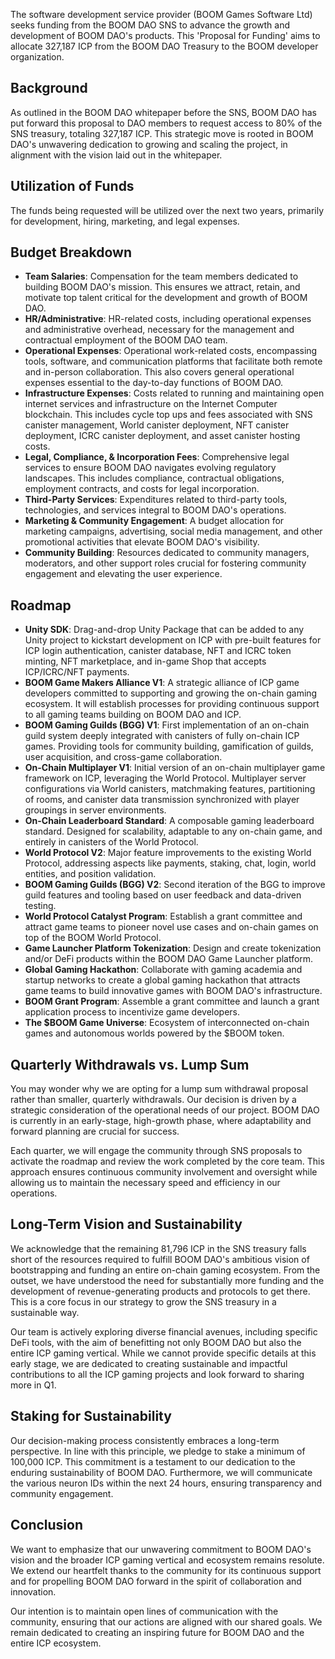 The software development service provider (BOOM Games Software Ltd) seeks funding from the BOOM DAO SNS to advance the growth and development of BOOM DAO's products. This 'Proposal for Funding' aims to allocate 327,187 ICP from the BOOM DAO Treasury to the BOOM developer organization.

## Background
As outlined in the BOOM DAO whitepaper before the SNS, BOOM DAO has put forward this proposal to DAO members to request access to 80% of the SNS treasury, totaling 327,187 ICP. This strategic move is rooted in BOOM DAO's unwavering dedication to growing and scaling the project, in alignment with the vision laid out in the whitepaper.

## Utilization of Funds
The funds being requested will be utilized over the next two years, primarily for development, hiring, marketing, and legal expenses.

## Budget Breakdown
* **Team Salaries**: Compensation for the team members dedicated to building BOOM DAO's mission. This ensures we attract, retain, and motivate top talent critical for the development and growth of BOOM DAO.
* **HR/Administrative**: HR-related costs, including operational expenses and administrative overhead, necessary for the management and contractual employment of the BOOM DAO team.
* **Operational Expenses**: Operational work-related costs, encompassing tools, software, and communication platforms that facilitate both remote and in-person collaboration. This also covers general operational expenses essential to the day-to-day functions of BOOM DAO.
* **Infrastructure Expenses**: Costs related to running and maintaining open internet services and infrastructure on the Internet Computer blockchain. This includes cycle top ups and fees associated with SNS canister management, World canister deployment, NFT canister deployment, ICRC canister deployment, and asset canister hosting costs.
* **Legal, Compliance, & Incorporation Fees**: Comprehensive legal services to ensure BOOM DAO navigates evolving regulatory landscapes. This includes compliance, contractual obligations, employment contracts, and costs for legal incorporation.
* **Third-Party Services**: Expenditures related to third-party tools, technologies, and services integral to BOOM DAO's operations.
* **Marketing & Community Engagement**: A budget allocation for marketing campaigns, advertising, social media management, and other promotional activities that elevate BOOM DAO's visibility.
* **Community Building**: Resources dedicated to community managers, moderators, and other support roles crucial for fostering community engagement and elevating the user experience.

## Roadmap
* **Unity SDK**: Drag-and-drop Unity Package that can be added to any Unity project to kickstart development on ICP with pre-built features for ICP login authentication, canister database, NFT and ICRC token minting, NFT marketplace, and in-game Shop that accepts ICP/ICRC/NFT payments.
* **BOOM Game Makers Alliance V1**: A strategic alliance of ICP game developers committed to supporting and growing the on-chain gaming ecosystem. It will establish processes for providing continuous support to all gaming teams building on BOOM DAO and ICP.
* **BOOM Gaming Guilds (BGG) V1**: First implementation of an on-chain guild system deeply integrated with canisters of fully on-chain ICP games. Providing tools for community building, gamification of guilds, user acquisition, and cross-game collaboration.
* **On-Chain Multiplayer V1**: Initial version of an on-chain multiplayer game framework on ICP, leveraging the World Protocol. Multiplayer server configurations via World canisters, matchmaking features, partitioning of rooms, and canister data transmission synchronized with player groupings in server environments.
* **On-Chain Leaderboard Standard**: A composable gaming leaderboard standard. Designed for scalability, adaptable to any on-chain game, and entirely in canisters of the World Protocol.
* **World Protocol V2**: Major feature improvements to the existing World Protocol, addressing aspects like payments, staking, chat, login, world entities, and position validation.
* **BOOM Gaming Guilds (BGG) V2**: Second iteration of the BGG to improve guild features and tooling based on user feedback and data-driven testing.
* **World Protocol Catalyst Program**: Establish a grant committee and attract game teams to pioneer novel use cases and on-chain games on top of the BOOM World Protocol.
* **Game Launcher Platform Tokenization**: Design and create tokenization and/or DeFi products within the BOOM DAO Game Launcher platform.
* **Global Gaming Hackathon**: Collaborate with gaming academia and startup networks to create a global gaming hackathon that attracts game teams to build innovative games with BOOM DAO's infrastructure.
* **BOOM Grant Program**: Assemble a grant committee and launch a grant application process to incentivize game developers.
* **The $BOOM Game Universe**: Ecosystem of interconnected on-chain games and autonomous worlds powered by the $BOOM token.

## Quarterly Withdrawals vs. Lump Sum
You may wonder why we are opting for a lump sum withdrawal proposal rather than smaller, quarterly withdrawals. Our decision is driven by a strategic consideration of the operational needs of our project. BOOM DAO is currently in an early-stage, high-growth phase, where adaptability and forward planning are crucial for success.

Each quarter, we will engage the community through SNS proposals to activate the roadmap and review the work completed by the core team. This approach ensures continuous community involvement and oversight while allowing us to maintain the necessary speed and efficiency in our operations.

## Long-Term Vision and Sustainability
We acknowledge that the remaining 81,796 ICP in the SNS treasury falls short of the resources required to fulfill BOOM DAO's ambitious vision of bootstrapping and funding an entire on-chain gaming ecosystem. From the outset, we have understood the need for substantially more funding and the development of revenue-generating products and protocols to get there. This is a core focus in our strategy to grow the SNS treasury in a sustainable way.

Our team is actively exploring diverse financial avenues, including specific DeFi tools, with the aim of benefitting not only BOOM DAO but also the entire ICP gaming vertical. While we cannot provide specific details at this early stage, we are dedicated to creating sustainable and impactful contributions to all the ICP gaming projects and look forward to sharing more in Q1.

## Staking for Sustainability
Our decision-making process consistently embraces a long-term perspective. In line with this principle, we pledge to stake a minimum of 100,000 ICP. This commitment is a testament to our dedication to the enduring sustainability of BOOM DAO. Furthermore, we will communicate the various neuron IDs within the next 24 hours, ensuring transparency and community engagement.

## Conclusion
We want to emphasize that our unwavering commitment to BOOM DAO's vision and the broader ICP gaming vertical and ecosystem remains resolute. We extend our heartfelt thanks to the community for its continuous support and for propelling BOOM DAO forward in the spirit of collaboration and innovation.

Our intention is to maintain open lines of communication with the community, ensuring that our actions are aligned with our shared goals. We remain dedicated to creating an inspiring future for BOOM DAO and the entire ICP ecosystem.
